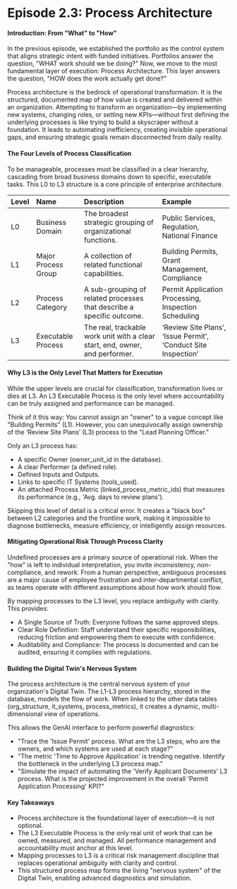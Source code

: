 # Episode 2.3: Process Architecture

#### **Introduction: From "What" to "How"**

In the previous episode, we established the portfolio as the control system that aligns strategic intent with funded initiatives. Portfolios answer the question, "WHAT work should we be doing?" Now, we move to the most fundamental layer of execution: Process Architecture. This layer answers the question, "HOW does the work actually get done?"

Process architecture is the bedrock of operational transformation. It is the structured, documented map of how value is created and delivered within an organization. Attempting to transform an organization—by implementing new systems, changing roles, or setting new KPIs—without first defining the underlying processes is like trying to build a skyscraper without a foundation. It leads to automating inefficiency, creating invisible operational gaps, and ensuring strategic goals remain disconnected from daily reality.

#### **The Four Levels of Process Classification**

To be manageable, processes must be classified in a clear hierarchy, cascading from broad business domains down to specific, executable tasks. This L0 to L3 structure is a core principle of enterprise architecture.

| Level | Name | Description | Example |
| :---- | :---- | :---- | :---- |
| L0 | Business Domain | The broadest strategic grouping of organizational functions. | Public Services, Regulation, National Finance |
| L1 | Major Process Group | A collection of related functional capabilities. | Building Permits, Grant Management, Compliance |
| L2 | Process Category | A sub-grouping of related processes that describe a specific outcome. | Permit Application Processing, Inspection Scheduling |
| L3 | Executable Process | The real, trackable work unit with a clear start, end, owner, and performer. | ‘Review Site Plans’, ‘Issue Permit’, ‘Conduct Site Inspection’ |

#### **Why L3 is the Only Level That Matters for Execution**

While the upper levels are crucial for classification, transformation lives or dies at L3. An L3 Executable Process is the only level where accountability can be truly assigned and performance can be managed.

Think of it this way: You cannot assign an "owner" to a vague concept like "Building Permits" (L1). However, you can unequivocally assign ownership of the ‘Review Site Plans’ (L3) process to the "Lead Planning Officer."

Only an L3 process has:

- A specific Owner (owner\_unit\_id in the database).  
- A clear Performer (a defined role).  
- Defined Inputs and Outputs.  
- Links to specific IT Systems (tools\_used).  
- An attached Process Metric (linked\_process\_metric\_ids) that measures its performance (e.g., 'Avg. days to review plans').

Skipping this level of detail is a critical error. It creates a "black box" between L2 categories and the frontline work, making it impossible to diagnose bottlenecks, measure efficiency, or intelligently assign resources.

#### **Mitigating Operational Risk Through Process Clarity**

Undefined processes are a primary source of operational risk. When the "how" is left to individual interpretation, you invite inconsistency, non-compliance, and rework. From a human perspective, ambiguous processes are a major cause of employee frustration and inter-departmental conflict, as teams operate with different assumptions about how work should flow.

By mapping processes to the L3 level, you replace ambiguity with clarity. This provides:

- A Single Source of Truth: Everyone follows the same approved steps.  
- Clear Role Definition: Staff understand their specific responsibilities, reducing friction and empowering them to execute with confidence.  
- Auditability and Compliance: The process is documented and can be audited, ensuring it complies with regulations.

#### **Building the Digital Twin's Nervous System**

The process architecture is the central nervous system of your organization's Digital Twin. The L1-L3 process hierarchy, stored in the database, models the flow of work. When linked to the other data tables (org\_structure, it\_systems, process\_metrics), it creates a dynamic, multi-dimensional view of operations.

This allows the GenAI interface to perform powerful diagnostics:

- "Trace the 'Issue Permit' process. What are the L3 steps, who are the owners, and which systems are used at each stage?"  
- "The metric 'Time to Approve Application' is trending negative. Identify the bottleneck in the underlying L3 process map."  
- "Simulate the impact of automating the 'Verify Applicant Documents' L3 process. What is the projected improvement in the overall 'Permit Application Processing' KPI?"

#### **Key Takeaways**

- Process architecture is the foundational layer of execution—it is not optional.  
- The L3 Executable Process is the only real unit of work that can be owned, measured, and managed. All performance management and accountability must anchor at this level.  
- Mapping processes to L3 is a critical risk management discipline that replaces operational ambiguity with clarity and control.  
- This structured process map forms the living "nervous system" of the Digital Twin, enabling advanced diagnostics and simulation.
